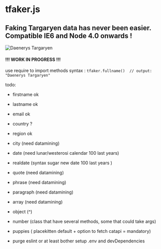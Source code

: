# tfaker.js
## Faking Targaryen data has never been easier. Compatible IE6 and Node 4.0 onwards !
![Daenerys Targaryen](https://i.ibb.co/FJcDwz2/Ciwa-MU5-Ws-AAFgdc.jpg)
#### !!! WORK IN PROGRESS !!!

use require to import
methods syntax : `tfaker.fullname()  // output: "Daenerys Targaryen"`

todo: 
- firstname ok
- lastname ok
- email ok

- country ?
- region ok
- city (need datamining)

- date (need lunar/westerosi calendar 100 last years)
- realdate (syntax sugar new date 100 last years )

- quote (need datamining)
- phrase (need datamining)
- paragraph (need datamining)

- array (need datamining)
- object (^)


- number (class that have several methods, some that could take args)
- puppies ( placekitten default + option to fetch catapi = mandatory)

- purge eslint or at least bother setup .env and devDependencies